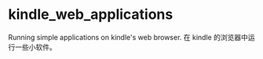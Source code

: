 # kindle_web_applications
Running simple applications on kindle's web browser. 在 kindle 的浏览器中运行一些小软件。
